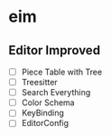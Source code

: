# eim
## Editor Improved

- [ ] Piece Table with Tree
- [ ] Treesitter
- [ ] Search Everything
- [ ] Color Schema
- [ ] KeyBinding
- [ ] EditorConfig
